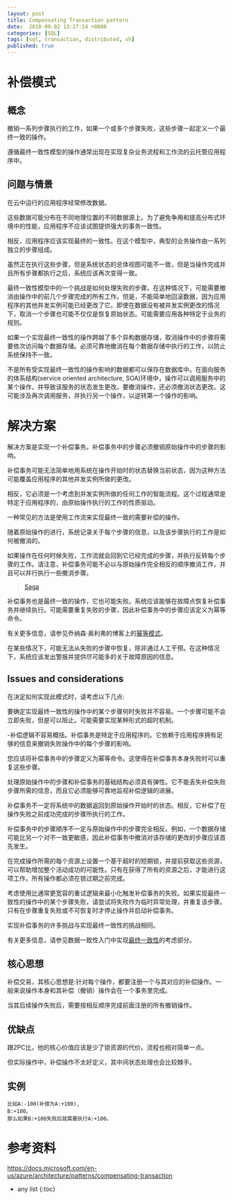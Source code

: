 ```yaml
---
layout: post
title: Compensating Transaction pattern
date:  2018-09-02 13:27:14 +0800
categories: [SQL]
tags: [sql, transaction, distributed, sh]
published: true
---
```


# 补偿模式

## 概念 

撤销一系列步骤执行的工作，如果一个或多个步骤失败，这些步骤一起定义一个最终一致的操作。

遵循最终一致性模型的操作通常出现在实现复杂业务流程和工作流的云托管应用程序中。

## 问题与情景

在云中运行的应用程序经常修改数据。

这些数据可能分布在不同地理位置的不同数据源上。为了避免争用和提高分布式环境中的性能，应用程序不应该试图提供强大的事务一致性。

相反，应用程序应该实现最终的一致性。在这个模型中，典型的业务操作由一系列独立的步骤组成。

虽然正在执行这些步骤，但是系统状态的总体视图可能不一致，但是当操作完成并且所有步骤都执行之后，系统应该再次变得一致。

最终一致性模型中的一个挑战是如何处理失败的步骤。在这种情况下，可能需要撤消由操作中的前几个步骤完成的所有工作。但是，不能简单地回滚数据，因为应用程序的其他并发实例可能已经更改了它。即使在数据没有被并发实例更改的情况下，取消一个步骤也可能不仅仅是恢复原始状态。可能需要应用各种特定于业务的规则。

如果一个实现最终一致性的操作跨越了多个异构数据存储，取消操作中的步骤将需要依次访问每个数据存储。必须可靠地撤消在每个数据存储中执行的工作，以防止系统保持不一致。

不是所有受实现最终一致性的操作影响的数据都可以保存在数据库中。在面向服务的体系结构(service oriented architecture, SOA)环境中，操作可以调用服务中的某个操作，并导致该服务的状态发生更改。要撤消操作，还必须撤消状态更改。这可能涉及再次调用服务，并执行另一个操作，以逆转第一个操作的影响。

# 解决方案

解决方案是实现一个补偿事务。补偿事务中的步骤必须撤销原始操作中的步骤的影响。

补偿事务可能无法简单地用系统在操作开始时的状态替换当前状态，因为这种方法可能覆盖应用程序的其他并发实例所做的更改。

相反，它必须是一个考虑到并发实例所做的任何工作的智能流程。这个过程通常是特定于应用程序的，由原始操作执行的工作的性质驱动。

一种常见的方法是使用工作流来实现最终一致的需要补偿的操作。

随着原始操作的进行，系统记录关于每个步骤的信息，以及该步骤执行的工作是如何被撤消的。

如果操作在任何时候失败，工作流就会回到它已经完成的步骤，并执行反转每个步骤的工作。请注意，补偿事务可能不必以与原始操作完全相反的顺序撤消工作，并且可以并行执行一些撤消步骤。

> [Saga](http://vasters.com/archive/Sagas.html)

补偿事务也是最终一致的操作，它也可能失败。系统应该能够在故障点恢复补偿事务并继续执行。可能需要重复失败的步骤，因此补偿事务中的步骤应该定义为幂等命令。

有关更多信息，请参见乔纳森·奥利弗的博客上的[幂等模式](http://blog.jonathanoliver.com/idempotency-patterns/)。

在某些情况下，可能无法从失败的步骤中恢复，除非通过人工干预。在这种情况下，系统应该发出警报并提供尽可能多的关于故障原因的信息。

## Issues and considerations

在决定如何实现此模式时，请考虑以下几点:

要确定实现最终一致性的操作中的某个步骤何时失败并不容易。一个步骤可能不会立即失败，但是可以阻止。可能需要实现某种形式的超时机制。

-补偿逻辑不容易概括。补偿事务是特定于应用程序的。它依赖于应用程序拥有足够的信息来撤销失败操作中的每个步骤的影响。

您应该将补偿事务中的步骤定义为幂等命令。这使得在补偿事务本身失败时可以重复这些步骤。

处理原始操作中的步骤和补偿事务的基础结构必须具有弹性。它不能丢失补偿失败步骤所需的信息，而且它必须能够可靠地监视补偿逻辑的进展。

补偿事务不一定将系统中的数据返回到原始操作开始时的状态。相反，它补偿了在操作失败之前成功完成的步骤所执行的工作。

补偿事务中的步骤顺序不一定与原始操作中的步骤完全相反。例如，一个数据存储可能比另一个对不一致更敏感，因此补偿事务中撤消对该存储的更改的步骤应该首先发生。

在完成操作所需的每个资源上设置一个基于超时的短期锁，并提前获取这些资源，可以帮助增加整个活动成功的可能性。只有在获得了所有的资源之后，才能进行这项工作。所有操作都必须在锁过期之前完成。

考虑使用比通常更宽容的重试逻辑来最小化触发补偿事务的失败。如果实现最终一致性的操作中的某个步骤失败，请尝试将失败作为临时异常处理，并重复该步骤。只有在步骤重复失败或不可恢复时才停止操作并启动补偿事务。

实现补偿事务的许多挑战与实现最终一致性的挑战相同。

有关更多信息，请参见数据一致性入门中实现[最终一致性](https://docs.microsoft.com/en-us/previous-versions/msp-n-p/dn589800(v=pandp.10))的考虑部分。

## 核心思想

补偿交易，其核心思想是:针对每个操作，都要注册一个与其对应的补偿操作。一般来说操作本身和其补偿（撤销）操作会在一个事务里完成。

当其后续操作失败后，需要按相反顺序完成前面注册的所有撤销操作。

## 优缺点

跟2PC比，他的核心价值应该是少了锁资源的代价。流程也相对简单一点。

但实际操作中，补偿操作不太好定义，其中间状态处理也会比较棘手。

## 实例

```
比如A:-100(补偿为A:+100),
B:+100。
那么如果B:+100失败后就需要执行A:+100。
```

# 参考资料

https://docs.microsoft.com/en-us/azure/architecture/patterns/compensating-transaction


* any list
{:toc}